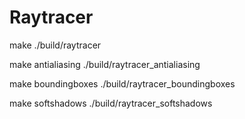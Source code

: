 # Raytracer

make
./build/raytracer

make antialiasing
./build/raytracer_antialiasing

make boundingboxes
./build/raytracer_boundingboxes

make softshadows
./build/raytracer_softshadows
